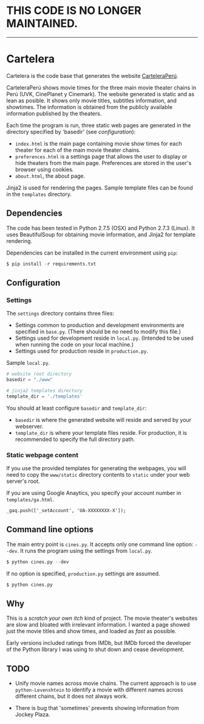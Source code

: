 

# THIS CODE IS NO LONGER MAINTAINED.  
------------

# Cartelera

Cartelera is the code base that generates the website [CarteleraPerú](http://carteleraperu.com).

CarteleraPerú shows movie times for the three main movie theater chains in Perú (UVK, CinePlanet y Cinemark).  The website generated is static and as lean as posible.  It shows only movie titles, subtitles information, and showtimes.  The information is obtained from the publicly available information published by the theaters. 

Each time the program is run, three static web pages are generated in the directory specified by 'basedir' (see _configuration_):

*  `index.html` is the main page containing movie show times for each theater for each of the main movie theater chains.
*  `preferences.html` is a settings page that allows the user to display or hide theaters from the main page.  Preferences are stored in the user's browser using cookies.
*  `about.html`, the about page.

Jinja2 is used for rendering the pages.  Sample template files can be found in the `templates` directory. 


## Dependencies

The code has been tested in Python 2.7.5 (OSX) and Python 2.7.3 (Linux). It uses BeautifulSoup for obtaining movie information, and Jinja2 for template rendering.

Dependencies can be installed in the current environment using `pip`:

```python
$ pip install -r requirements.txt
```

## Configuration

### Settings

The `settings` directory contains three files:

* Settings common to production and development environments are specified in `base.py`.  (There should be no need to modify this file.)
* Settings used for development reside in `local.py`. (Intended to be used when running the code on your local machine.)
* Settings used for production reside in `production.py`.

Sample `local.py`.
```python
# website root directory
basedir = "./www"

# jinja2 templates directory
template_dir = './templates'
```

You should at least configure `basedir` and `template_dir`:

*  `basedir` is where the generated website will reside and served by your webserver.
*  `template_dir` is where your template files reside.  For production, it is recommended to specify the full directory path.

### Static webpage content

If you use the provided templates for generating the webpages, you will need to copy the `www/static` directory contents to `static` under your web server's root.

If you are using Google Anaytics, you specify your account number in `templates/ga.html`.

~~~html
_gaq.push(['_setAccount', 'UA-XXXXXXXX-X']);
~~~


## Command line options

The main entry point is `cines.py`.  It accepts only one command line option:  `--dev`.  It runs the program using the settings from `local.py`. 

```python
$ python cines.py --dev
```

If no option is specified, `production.py` settings are assumed.

```python
$ python cines.py
```

## Why

This is a _scratch your own itch_ kind of project.  The movie theater's websites are slow and bloated with irrelevant information.  I wanted a page showed just the movie titles and show times, and loaded as _fast_ as possible.

Early versions included ratings from IMDb, but IMDb forced the developer of the Python library I was using to shut down and cease development.

## TODO

* Unify movie names across movie chains.  The current approach is to use `python-Levenshtein` to identify a movie with different names across different chains, but it does not always work.

* There is bug that 'sometimes' prevents showing information from Jockey Plaza.

